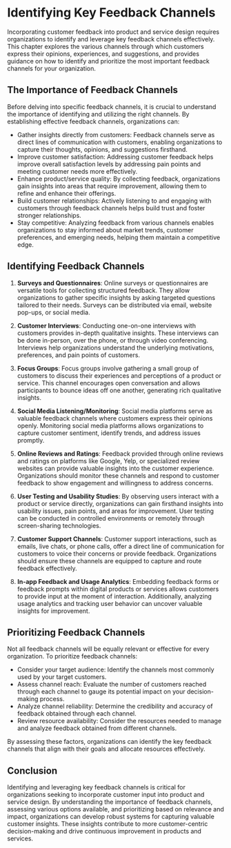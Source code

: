 Identifying Key Feedback Channels
==========================================

Incorporating customer feedback into product and service design requires organizations to identify and leverage key feedback channels effectively. This chapter explores the various channels through which customers express their opinions, experiences, and suggestions, and provides guidance on how to identify and prioritize the most important feedback channels for your organization.

The Importance of Feedback Channels
-----------------------------------

Before delving into specific feedback channels, it is crucial to understand the importance of identifying and utilizing the right channels. By establishing effective feedback channels, organizations can:

* Gather insights directly from customers: Feedback channels serve as direct lines of communication with customers, enabling organizations to capture their thoughts, opinions, and suggestions firsthand.
* Improve customer satisfaction: Addressing customer feedback helps improve overall satisfaction levels by addressing pain points and meeting customer needs more effectively.
* Enhance product/service quality: By collecting feedback, organizations gain insights into areas that require improvement, allowing them to refine and enhance their offerings.
* Build customer relationships: Actively listening to and engaging with customers through feedback channels helps build trust and foster stronger relationships.
* Stay competitive: Analyzing feedback from various channels enables organizations to stay informed about market trends, customer preferences, and emerging needs, helping them maintain a competitive edge.

Identifying Feedback Channels
-----------------------------

1. **Surveys and Questionnaires**: Online surveys or questionnaires are versatile tools for collecting structured feedback. They allow organizations to gather specific insights by asking targeted questions tailored to their needs. Surveys can be distributed via email, website pop-ups, or social media.

2. **Customer Interviews**: Conducting one-on-one interviews with customers provides in-depth qualitative insights. These interviews can be done in-person, over the phone, or through video conferencing. Interviews help organizations understand the underlying motivations, preferences, and pain points of customers.

3. **Focus Groups**: Focus groups involve gathering a small group of customers to discuss their experiences and perceptions of a product or service. This channel encourages open conversation and allows participants to bounce ideas off one another, generating rich qualitative insights.

4. **Social Media Listening/Monitoring**: Social media platforms serve as valuable feedback channels where customers express their opinions openly. Monitoring social media platforms allows organizations to capture customer sentiment, identify trends, and address issues promptly.

5. **Online Reviews and Ratings**: Feedback provided through online reviews and ratings on platforms like Google, Yelp, or specialized review websites can provide valuable insights into the customer experience. Organizations should monitor these channels and respond to customer feedback to show engagement and willingness to address concerns.

6. **User Testing and Usability Studies**: By observing users interact with a product or service directly, organizations can gain firsthand insights into usability issues, pain points, and areas for improvement. User testing can be conducted in controlled environments or remotely through screen-sharing technologies.

7. **Customer Support Channels**: Customer support interactions, such as emails, live chats, or phone calls, offer a direct line of communication for customers to voice their concerns or provide feedback. Organizations should ensure these channels are equipped to capture and route feedback effectively.

8. **In-app Feedback and Usage Analytics**: Embedding feedback forms or feedback prompts within digital products or services allows customers to provide input at the moment of interaction. Additionally, analyzing usage analytics and tracking user behavior can uncover valuable insights for improvement.

Prioritizing Feedback Channels
------------------------------

Not all feedback channels will be equally relevant or effective for every organization. To prioritize feedback channels:

* Consider your target audience: Identify the channels most commonly used by your target customers.
* Assess channel reach: Evaluate the number of customers reached through each channel to gauge its potential impact on your decision-making process.
* Analyze channel reliability: Determine the credibility and accuracy of feedback obtained through each channel.
* Review resource availability: Consider the resources needed to manage and analyze feedback obtained from different channels.

By assessing these factors, organizations can identify the key feedback channels that align with their goals and allocate resources effectively.

Conclusion
----------

Identifying and leveraging key feedback channels is critical for organizations seeking to incorporate customer input into product and service design. By understanding the importance of feedback channels, assessing various options available, and prioritizing based on relevance and impact, organizations can develop robust systems for capturing valuable customer insights. These insights contribute to more customer-centric decision-making and drive continuous improvement in products and services.
